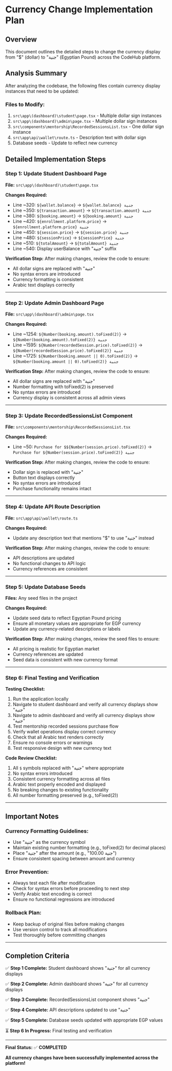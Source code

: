 # Currency Change Implementation Plan

## Overview
This document outlines the detailed steps to change the currency display from "$" (dollar) to "جنية" (Egyptian Pound) across the CodeHub platform.

## Analysis Summary
After analyzing the codebase, the following files contain currency display instances that need to be updated:

### Files to Modify:
1. `src\app\(dashboard)\student\page.tsx` - Multiple dollar sign instances
2. `src\app\(dashboard)\admin\page.tsx` - Multiple dollar sign instances  
3. `src\components\mentorship\RecordedSessionsList.tsx` - One dollar sign instance
4. `src\app\api\wallet\route.ts` - Description text with dollar sign
5. Database seeds - Update to reflect new currency

## Detailed Implementation Steps

### Step 1: Update Student Dashboard Page
**File:** `src\app\(dashboard)\student\page.tsx`

**Changes Required:**
- Line ~320: `${wallet.balance}` → `${wallet.balance} جنية`
- Line ~350: `${transaction.amount}` → `${transaction.amount} جنية`
- Line ~380: `${booking.amount}` → `${booking.amount} جنية`
- Line ~420: `${enrollment.platform.price}` → `${enrollment.platform.price} جنية`
- Line ~450: `${session.price}` → `${session.price} جنية`
- Line ~480: `${sessionPrice}` → `${sessionPrice} جنية`
- Line ~510: `${totalAmount}` → `${totalAmount} جنية`
- Line ~540: Display userBalance with "جنية" suffix

**Verification Step:** After making changes, review the code to ensure:
- All dollar signs are replaced with "جنية"
- No syntax errors are introduced
- Currency formatting is consistent
- Arabic text displays correctly

---

### Step 2: Update Admin Dashboard Page
**File:** `src\app\(dashboard)\admin\page.tsx`

**Changes Required:**
- Line ~1254: `${Number(booking.amount).toFixed(2)}` → `${Number(booking.amount).toFixed(2)} جنية`
- Line ~1595: `${Number(recordedSession.price).toFixed(2)}` → `${Number(recordedSession.price).toFixed(2)} جنية`
- Line ~1725: `${Number(booking.amount || 0).toFixed(2)}` → `${Number(booking.amount || 0).toFixed(2)} جنية`

**Verification Step:** After making changes, review the code to ensure:
- All dollar signs are replaced with "جنية"
- Number formatting with toFixed(2) is preserved
- No syntax errors are introduced
- Currency display is consistent across all admin views

---

### Step 3: Update RecordedSessionsList Component
**File:** `src\components\mentorship\RecordedSessionsList.tsx`

**Changes Required:**
- Line ~50: `Purchase for $${Number(session.price).toFixed(2)}` → `Purchase for ${Number(session.price).toFixed(2)} جنية`

**Verification Step:** After making changes, review the code to ensure:
- Dollar sign is replaced with "جنية"
- Button text displays correctly
- No syntax errors are introduced
- Purchase functionality remains intact

---

### Step 4: Update API Route Description
**File:** `src\app\api\wallet\route.ts`

**Changes Required:**
- Update any description text that mentions "$" to use "جنية" instead

**Verification Step:** After making changes, review the code to ensure:
- API descriptions are updated
- No functional changes to API logic
- Currency references are consistent

---

### Step 5: Update Database Seeds
**Files:** Any seed files in the project

**Changes Required:**
- Update seed data to reflect Egyptian Pound pricing
- Ensure all monetary values are appropriate for EGP currency
- Update any currency-related descriptions or labels

**Verification Step:** After making changes, review the seed files to ensure:
- All pricing is realistic for Egyptian market
- Currency references are updated
- Seed data is consistent with new currency format

---

### Step 6: Final Testing and Verification

**Testing Checklist:**
1. Run the application locally
2. Navigate to student dashboard and verify all currency displays show "جنية"
3. Navigate to admin dashboard and verify all currency displays show "جنية"
4. Test mentorship recorded sessions purchase flow
5. Verify wallet operations display correct currency
6. Check that all Arabic text renders correctly
7. Ensure no console errors or warnings
8. Test responsive design with new currency text

**Code Review Checklist:**
1. All `$` symbols replaced with "جنية" where appropriate
2. No syntax errors introduced
3. Consistent currency formatting across all files
4. Arabic text properly encoded and displayed
5. No breaking changes to existing functionality
6. All number formatting preserved (e.g., toFixed(2))

---

## Important Notes

### Currency Formatting Guidelines:
- Use "جنية" as the currency symbol
- Maintain existing number formatting (e.g., toFixed(2) for decimal places)
- Place "جنية" after the amount (e.g., "100.00 جنية")
- Ensure consistent spacing between amount and currency

### Error Prevention:
- Always test each file after modification
- Check for syntax errors before proceeding to next step
- Verify Arabic text encoding is correct
- Ensure no functional regressions are introduced

### Rollback Plan:
- Keep backup of original files before making changes
- Use version control to track all modifications
- Test thoroughly before committing changes

---

## Completion Criteria

✅ **Step 1 Complete:** Student dashboard shows "جنية" for all currency displays

✅ **Step 2 Complete:** Admin dashboard shows "جنية" for all currency displays

✅ **Step 3 Complete:** RecordedSessionsList component shows "جنية"

✅ **Step 4 Complete:** API descriptions updated to use "جنية"

✅ **Step 5 Complete:** Database seeds updated with appropriate EGP values

⏳ **Step 6 In Progress:** Final testing and verification

---

**Final Status:** ✅ **COMPLETED**

**All currency changes have been successfully implemented across the platform!**